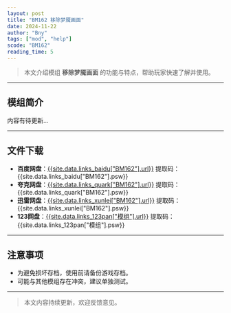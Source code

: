 ```yaml
---
layout: post
title: "BM162 移除梦魇画面"
date: 2024-11-22
author: "Bny"
tags: ["mod", "help"]
scode: "BM162"
reading_time: 5
---
```


> 本文介绍模组 **移除梦魇画面** 的功能与特点，帮助玩家快速了解并使用。

---

## 模组简介

内容有待更新...

---

## 文件下载
- **百度网盘**：[{{site.data.links_baidu["BM162"].url}}]({{site.data.links_baidu["BM162"].url}}) 提取码：{{site.data.links_baidu["BM162"].psw}}
- **夸克网盘**：[{{site.data.links_quark["BM162"].url}}]({{site.data.links_quark["BM162"].url}}) 提取码：{{site.data.links_quark["BM162"].psw}}
- **迅雷网盘**：[{{site.data.links_xunlei["BM162"].url}}]({{site.data.links_xunlei["BM162"].url}}) 提取码：{{site.data.links_xunlei["BM162"].psw}}
- **123网盘**：[{{site.data.links_123pan["模组"].url}}]({{site.data.links_123pan["模组"].url}}) 提取码：{{site.data.links_123pan["模组"].psw}}

---

## 注意事项
- 为避免损坏存档，使用前请备份游戏存档。
- 可能与其他模组存在冲突，建议单独测试。

---

> 本文内容持续更新，欢迎反馈意见。
